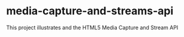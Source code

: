 # media-capture-and-streams-api
This project illustrates and the HTML5 Media Capture and Stream API

